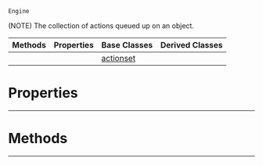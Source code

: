  `Engine`

(NOTE) The collection of actions queued up on an object.

|Methods|Properties|Base Classes|Derived Classes|
|---|---|---|---|
| | |[actionset](https://github.com/PlasmaEngine/PlasmaDocs/blob/master/code_reference/class_reference/actionset.markdown)| |


 #  Properties


---  
 #  Methods


---  
 

 